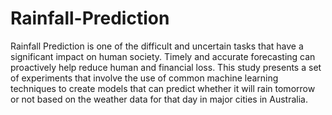 # Rainfall-Prediction
Rainfall Prediction is one of the difficult and uncertain tasks that have a significant impact on human society. 
Timely and accurate forecasting can proactively help reduce human and financial loss. This study presents a set of experiments that involve the use of common machine learning techniques to create models that can predict whether it will rain tomorrow or not based on the weather data for that day in major cities in Australia.
